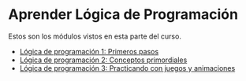 # Aprender Lógica de Programación

Estos son los módulos vistos en esta parte del curso.

- [Lógica de programación 1: Primeros pasos](https://github.com/brayanrbx/alura-one/tree/main/principiante-programacion/logica-programacion/logica-programacion-I)
- [Lógica de programación 2: Conceptos primordiales](https://github.com/brayanrbx/alura-one/tree/main/principiante-programacion/logica-programacion/logica-programacion-II)
- [Lógica de programación 3: Practicando con juegos y animaciones](https://github.com/brayanrbx/alura-one/tree/main/principiante-programacion/logica-programacion/logica-programacion-III)
